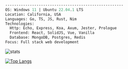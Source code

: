 ```fs
-----------------------------------------------------
OS: Windows 11 | Ubuntu 22.04.1 LTS
Location: California, USA
Languages: Go, TS, JS, Rust, Nim
Technologies:
  Http: Echo, Express, Koa, Axum, Jester, Prologue
  Frontend: React, SolidJS, Vue, Vanilla
  Database: MongoDB, Postgres, Redis
Focus: Full stack web development
```
![stats](https://github-readme-stats.vercel.app/api?username=ericarthurc&show_icons=true&theme=transparent)

[![Top Langs](https://github-readme-stats.vercel.app/api/top-langs/?username=ericarthurc&hide=css,html,jinja&theme=transparent)](https://github.com/anuraghazra/github-readme-stats)
